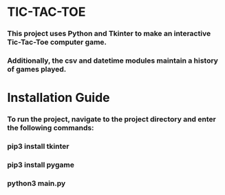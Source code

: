 # TIC-TAC-TOE
### This project uses Python and Tkinter to make an interactive Tic-Tac-Toe computer game.
### Additionally, the csv and datetime modules maintain a history of games played.

# Installation Guide
### To run the project, navigate to the project directory and enter the following commands:
### pip3 install tkinter
### pip3 install pygame
### python3 main.py
